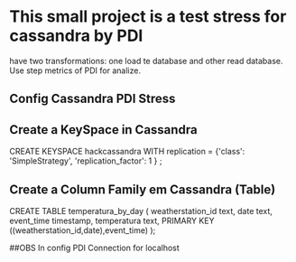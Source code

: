 # This small project is a test stress for cassandra by PDI
have two transformations: one load te database and other read database. Use step metrics of PDI for analize. 


## Config Cassandra PDI Stress

## Create a KeySpace in Cassandra

CREATE KEYSPACE hackcassandra WITH replication = {'class': 'SimpleStrategy', 'replication_factor': 1 } ;

## Create a Column Family em Cassandra (Table)
CREATE TABLE temperatura_by_day (
  weatherstation_id text,
  date text,
  event_time timestamp,
  temperatura text,
 PRIMARY KEY ((weatherstation_id,date),event_time)
);

##OBS
In config PDI Connection for localhost
